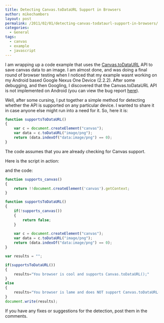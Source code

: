 ```yaml
---
title: Detecting Canvas.toDataURL Support in Browsers
author: mikechambers
layout: post
permalink: /2011/02/01/detecting-canvas-todataurl-support-in-browsers/
categories:
  - General
tags:
  - canvas
  - example
  - javascript
---
```



I am wrapping up a code example that uses the [Canvas.toDataURL][1] API to save canvas data to an image. I am almost done, and was doing a final round of browser testing when I noticed that my example wasnt working on my Android based Google Nexus One Device (2.2.2). After some debugging, and then Googling, I discovered that the Canvas.toDataURL API is not implemented on Android (you can view the bug report [here][2]).

Well, after some cursing, I put together a simple method for detecting whether the API is supported on any particular device. I wanted to share it in case anyone else might run into a need for it. So, here it is:  
<!--more-->

``` javascript
function supportsToDataURL()
{
	var c = document.createElement("canvas");
	var data = c.toDataURL("image/png");
	return (data.indexOf("data:image/png") == 0);
}
```

The code assumes that you are already checking for Canvas support.

Here is the script in action:

<div><strong><script>function supports_canvas(){return!!document.createElement("canvas").getContext}function supportsToDataURL(){if(!supports_canvas())return false;var c=document.createElement("canvas");var data=c.toDataURL("image/png");return data.indexOf("data:image/png")==0}var results="";if(supportsToDataURL())results="You browser is cool and supports Canvas.toDataURL();";else results="You browser is lame and does NOT support Canvas.toDataURL();";document.write(results);</script></strong></div>


and the code:

``` javascript
function supports_canvas()
{
	return !!document.createElement('canvas').getContext;
}

function supportsToDataURL()
{
	if(!supports_canvas())
	{
		return false;
	}
	
	var c = document.createElement("canvas");
	var data = c.toDataURL("image/png");
	return (data.indexOf("data:image/png") == 0);
}

var results = "";

if(supportsToDataURL())
{
	results="You browser is cool and supports Canvas.toDataURL();"
}
else
{
	results="You browser is lame and does NOT support Canvas.toDataURL();"
}
document.write(results);
```

If you have any fixes or suggestions for the detection, post them in the comments.

 [1]: http://www.w3.org/TR/html5/the-canvas-element.html
 [2]: http://code.google.com/p/android/issues/detail?id=7901